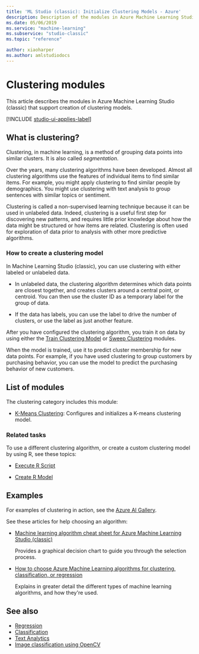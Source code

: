```yaml
---
title: 'ML Studio (classic): Initialize Clustering Models - Azure'
description: Description of the modules in Azure Machine Learning Studio (classic) that support creation of clustering models.
ms.date: 05/06/2019
ms.service: "machine-learning"
ms.subservice: "studio-classic"
ms.topic: "reference"

author: xiaoharper
ms.author: amlstudiodocs
---
```

# Clustering modules

This article describes the modules in Azure Machine Learning Studio (classic) that support creation of clustering models. 



[!INCLUDE [studio-ui-applies-label](../includes/studio-ui-applies-label.md)]

## What is clustering?

Clustering, in machine learning, is a method of grouping data points into similar clusters. It is also called _segmentation_. 

Over the years, many clustering algorithms have been developed. Almost all clustering algorithms use the features of individual items to find similar items. For example, you might apply clustering to find similar people by demographics. You might use clustering with text analysis to group sentences with similar topics or sentiment.  

Clustering is called a non-supervised learning technique because it can be used in unlabeled data. Indeed, clustering is a useful first step for discovering new patterns, and requires little prior knowledge about how the data might be structured or how items are related. Clustering is often used for exploration of data prior to analysis with other more predictive algorithms. 

### How to create a clustering model

In Machine Learning Studio (classic), you can use clustering with either labeled or unlabeled data. 

+ In unlabeled data, the clustering algorithm determines which data points are closest together, and creates clusters around a central point, or centroid. You can then use the cluster ID as a temporary label for the group of data.

+ If the data has labels, you can use the label to drive the number of clusters, or use the label as just another feature.

After you have configured the clustering algorithm, you train it on data by using either the [Train Clustering Model](train-clustering-model.md) or [Sweep Clustering](sweep-clustering.md) modules. 

When the model is trained, use it to predict cluster membership for new data points. For example, if you have used clustering to group customers by purchasing behavior, you can use the model to predict the purchasing behavior of new customers.
  
##  List of modules  

The clustering category includes this module:

+ [K-Means Clustering](k-means-clustering.md): Configures and initializes a K-means clustering model.  

### Related tasks

To use a different clustering algorithm, or create a custom clustering model by using R, see these topics:  
  
-   [Execute R Script](execute-r-script.md)  
  
-   [Create R Model](create-r-model.md)  

## Examples

For examples of clustering in action, see the [Azure AI Gallery](https://gallery.azure.ai/).

See these articles for help choosing an algorithm:  

-   [Machine learning algorithm cheat sheet for Azure Machine Learning Studio (classic)](/azure/machine-learning/studio/algorithm-cheat-sheet)  
  
     Provides a graphical decision chart to guide you through the selection process.  
  
-   [How to choose Azure Machine Learning algorithms for clustering, classification, or regression](/azure/machine-learning/studio/algorithm-choice)  
  
     Explains in greater detail the different types of machine learning algorithms, and how they're used.  

## See also  
- [Regression](machine-learning-initialize-model-regression.md)   
- [Classification](machine-learning-initialize-model-classification.md)    
- [Text Analytics](text-analytics.md)   
- [Image classification using OpenCV](opencv-library-modules.md)
